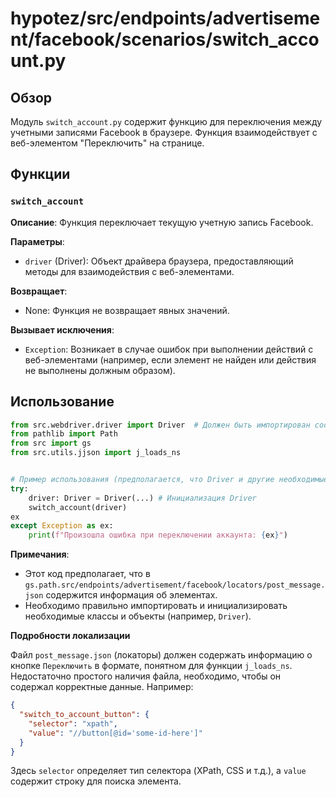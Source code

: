 # hypotez/src/endpoints/advertisement/facebook/scenarios/switch_account.py

## Обзор

Модуль `switch_account.py` содержит функцию для переключения между учетными записями Facebook в браузере.  Функция взаимодействует с веб-элементом "Переключить" на странице.

## Функции

### `switch_account`

**Описание**: Функция переключает текущую учетную запись Facebook.

**Параметры**:
- `driver` (Driver): Объект драйвера браузера, предоставляющий методы для взаимодействия с веб-элементами.

**Возвращает**:
-  None: Функция не возвращает явных значений.

**Вызывает исключения**:
- `Exception`: Возникает в случае ошибок при выполнении действий с веб-элементами (например, если элемент не найден или действия не выполнены должным образом).


## Использование


```python
from src.webdriver.driver import Driver  # Должен быть импортирован соответствующий класс
from pathlib import Path
from src import gs
from src.utils.jjson import j_loads_ns


# Пример использования (предполагается, что Driver и другие необходимые объекты/функции уже инициализированы):
try:
    driver: Driver = Driver(...) # Инициализация Driver
    switch_account(driver)
ex
except Exception as ex:
    print(f"Произошла ошибка при переключении аккаунта: {ex}")
```

**Примечания**:

- Этот код предполагает, что в `gs.path.src/endpoints/advertisement/facebook/locators/post_message.json` содержится информация об элементах.
- Необходимо правильно импортировать и инициализировать необходимые классы и объекты (например, `Driver`).


**Подробности локализации**

Файл `post_message.json` (локаторы) должен содержать информацию о кнопке `Переключить` в формате, понятном для функции `j_loads_ns`.  Недостаточно простого наличия файла, необходимо, чтобы он содержал корректные данные.  Например:

```json
{
  "switch_to_account_button": {
    "selector": "xpath",
    "value": "//button[@id='some-id-here']"
  }
}
```

Здесь `selector` определяет тип селектора (XPath, CSS и т.д.), а `value` содержит строку для поиска элемента.